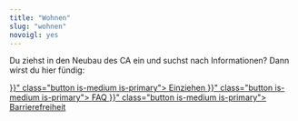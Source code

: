 ```yaml
---
title: "Wohnen"
slug: "wohnen"
novoigl: yes
---
```



Du ziehst in den Neubau des CA ein und suchst nach Informationen? Dann wirst du hier fündig:

<div class="buttons is-centered">
    <a href="{{< relref "/einziehen" >}}" class="button is-medium is-primary">
        <span class="icon">
            <i class="icon-home"></i>
        </span>
        <span>Einziehen</span>
    </a>
    <a href="{{< relref "/faq" >}}" class="button is-medium is-primary">
        <span class="icon">
            <i class="icon-home"></i>
        </span>
        <span>FAQ</span>
    </a>
    <a href="{{< relref "/barrierefreiheit" >}}" class="button is-medium is-primary">
        <span class="icon">
            <i class="icon-home"></i>
        </span>
        <span>Barrierefreiheit</span>
    </a>
</div>
